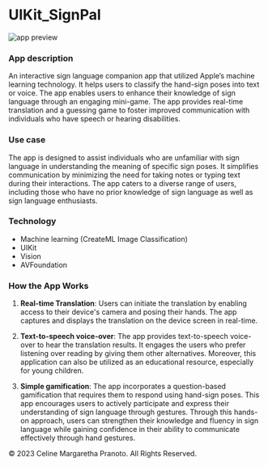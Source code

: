# UIKit_SignPal

<img src="https://github.com/cmp9797/UIKit_SignPal/master/SignPal/appPreview.png" alt="app preview"></img>



### App description 
An interactive sign language companion app that utilized Apple’s machine learning technology. It helps users to classify the hand-sign poses into text or voice. The app enables users to enhance their knowledge of sign language through an engaging mini-game. The app provides real-time translation and a guessing game to foster improved communication with individuals who have speech or hearing disabilities.

### Use case
The app is designed to assist individuals who are unfamiliar with sign language in understanding the meaning of specific sign poses. It simplifies communication by minimizing the need for taking notes or typing text during their interactions. The app caters to a diverse range of users, including those who have no prior knowledge of sign language as well as sign language enthusiasts.

### Technology 
- Machine learning (CreateML Image Classification)
- UIKit
- Vision
- AVFoundation

### How the App Works
1. **Real-time Translation**: 
Users can initiate the translation by enabling access to their device's camera and posing their hands. The app captures and displays the translation on the device screen in real-time.

2. **Text-to-speech voice-over**: 
The app provides text-to-speech voice-over to hear the translation results. It engages the users who prefer listening over reading by giving them other alternatives. Moreover, this application can also be utilized as an educational resource, especially for young children.

3. **Simple gamification**: 
The app incorporates a question-based gamification that requires them to respond using hand-sign poses. This app encourages users to actively participate and express their understanding of sign language through gestures. Through this hands-on approach, users can strengthen their knowledge and fluency in sign language while gaining confidence in their ability to communicate effectively through hand gestures.


© 2023 Celine Margaretha Pranoto. All Rights Reserved.

